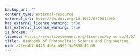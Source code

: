 ```yaml
---
backup_url: ''
content_type: external-resource
external_url: http://dx.doi.org/10.1002/0470014008
has_external_licence_warning: true
has_external_license_warning: true
is_broken: ''
license: https://creativecommons.org/licenses/by-nc-sa/4.0/
title: _Handbook of Photovoltaic Science and Engineering_
uid: a7feeab7-8445-4b6c-b569-3a0850e49a39
---
```


